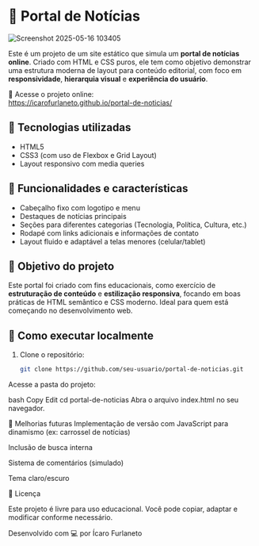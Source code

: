 # 📰 Portal de Notícias

![Screenshot 2025-05-16 103405](https://github.com/user-attachments/assets/6f9c7cf8-093c-480f-85e1-a2624fc6d741)

Este é um projeto de um site estático que simula um **portal de notícias online**. Criado com HTML e CSS puros, ele tem como objetivo demonstrar uma estrutura moderna de layout para conteúdo editorial, com foco em **responsividade**, **hierarquia visual** e **experiência do usuário**.

🔗 Acesse o projeto online:  
https://icarofurlaneto.github.io/portal-de-noticias/

## 🧰 Tecnologias utilizadas

- HTML5
- CSS3 (com uso de Flexbox e Grid Layout)
- Layout responsivo com media queries

## 📸 Funcionalidades e características

- Cabeçalho fixo com logotipo e menu
- Destaques de notícias principais
- Seções para diferentes categorias (Tecnologia, Política, Cultura, etc.)
- Rodapé com links adicionais e informações de contato
- Layout fluido e adaptável a telas menores (celular/tablet)

## 🎯 Objetivo do projeto

Este portal foi criado com fins educacionais, como exercício de **estruturação de conteúdo** e **estilização responsiva**, focando em boas práticas de HTML semântico e CSS moderno. Ideal para quem está começando no desenvolvimento web.

## 📁 Como executar localmente

1. Clone o repositório:
   ```bash
   git clone https://github.com/seu-usuario/portal-de-noticias.git
Acesse a pasta do projeto:

bash
Copy
Edit
cd portal-de-noticias
Abra o arquivo index.html no seu navegador.

🚀 Melhorias futuras
Implementação de versão com JavaScript para dinamismo (ex: carrossel de notícias)

Inclusão de busca interna

Sistema de comentários (simulado)

Tema claro/escuro


📄 Licença

Este projeto é livre para uso educacional. Você pode copiar, adaptar e modificar conforme necessário.

Desenvolvido com 💻 por Ícaro Furlaneto

